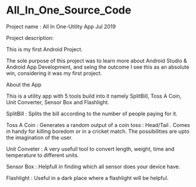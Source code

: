 # All_In_One_Source_Code


Project name : All In One-Utility App
Jul 2019

Project description:

This is my first Android Project.

The sole purpose of this project was to learn more about Android Studio & Android App Development, and seing the outcome I see this as an absolute win, considering it was my first project.

About the App

This is a utility app with 5 tools build into it namely SplitBill, Toss A Coin, Unit Converter, Sensor Box and Flashlight.

SplitBill : Splits the bill according to the number of people paying for it.

Toss A Coin : Generates a random output of a coin toss : Head/Tail . Comes in handy for killing boredom or in a cricket match. The possibilities are upto the imagination of the user.

Unit Conveter : A very usefull tool to convert length, weight, time and temperature to different units.

Sensor Box : Helpfull in finding which all sensor does your device have.

Flashlight : Useful in a dark place where a flashlight will be helpful.
